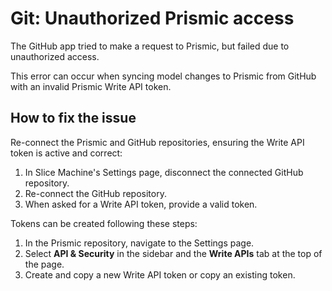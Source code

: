 # Git: Unauthorized Prismic access

The GitHub app tried to make a request to Prismic, but failed due to unauthorized access.

This error can occur when syncing model changes to Prismic from GitHub with an invalid Prismic Write API token.

## How to fix the issue

Re-connect the Prismic and GitHub repositories, ensuring the Write API token is active and correct:

1. In Slice Machine's Settings page, disconnect the connected GitHub repository.
1. Re-connect the GitHub repository.
1. When asked for a Write API token, provide a valid token.

Tokens can be created following these steps:

1. In the Prismic repository, navigate to the Settings page.
1. Select **API & Security** in the sidebar and the **Write APIs** tab at the top of the page.
1. Create and copy a new Write API token or copy an existing token.
